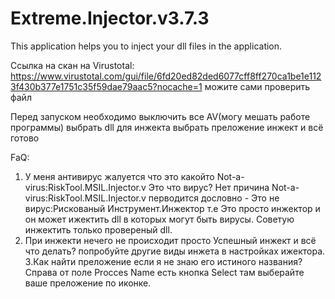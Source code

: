 # Extreme.Injector.v3.7.3
This application helps you to inject your dll files in the application.

Ссылка на скан на Virustotal:
https://www.virustotal.com/gui/file/6fd20ed82ded6077cff8ff270ca1be1e1123f430b377e1751c35f59dae79aac5?nocache=1
можите сами проверить файл

Перед запуском необходимо выключить все AV(могу мешать работе программы)
выбрать dll для инжекта 
выбрать преложение
инжект и всё готово 

FaQ:
1. У меня антивирус жалуется что это какойто Not-a-virus:RiskTool.MSIL.Injector.v Это что вирус?
Нет причина Not-a-virus:RiskTool.MSIL.Injector.v перводится дословно - Это не вирус:Рискованый Инструмент.Инжектор т.е Это просто инжектор и он может ижектить dll в которых могут быть вирусы. Советую инжектить только провереный dll.
2. При инжекти нечего не происходит просто Успешный инжект и всё что делать?
попробуйте другие виды инжета в настройках ижектора.
3.Как найти преложение если я не знаю его истиного названия?
Справа от поле Procces Name есть кнопка Select там выберайте ваше преложение по иконке.
